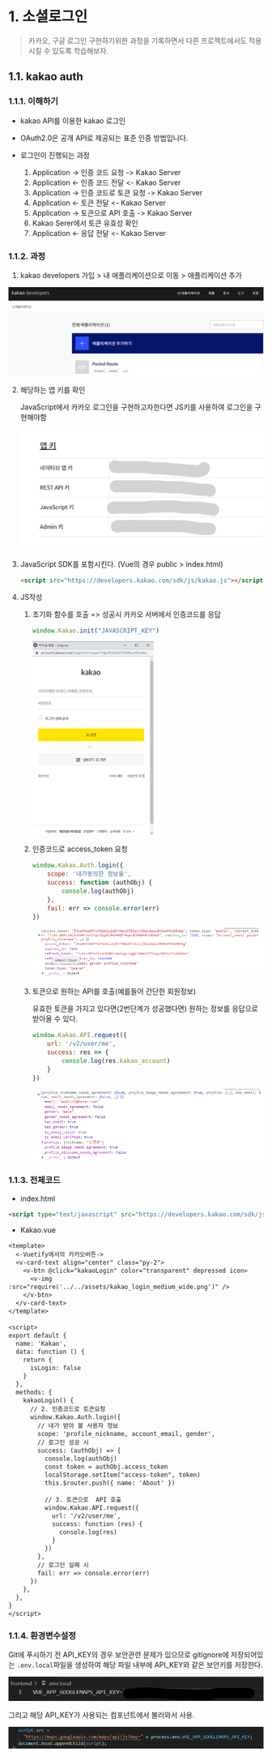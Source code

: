 # 1. 소셜로그인

> 카카오, 구글 로그인 구현하기위한 과정을 기록하면서 다른 프로젝트에서도 적용시킬 수 있도록 학습해보자.

## 1.1. kakao auth

### 1.1.1. 이해하기

- kakao API를 이용한 kakao 로그인

- OAuth2.0은 공개 API로 제공되는 표준 인증 방법입니다.
- 로그인이 진행되는 과정
  1. Application -> 인증 코드 요청 -> Kakao Server
  2. Application <- 인증 코드 전달 <- Kakao Server
  3. Application -> 인증 코드로 토큰 요청 -> Kakao Server
  4. Application <- 토큰 전달 <- Kakao Server
  5. Application -> 토큰으로 API 호출 -> Kakao Server
  6. Kakao Serer에서 토큰 유효성 확인
  7. Application <- 응답 전달 <- Kakao Server

### 1.1.2. 과정

1.  kakao developers 가입 > 내 애플리케이션으로 이동 > 애플리케이션 추가

![image-20210719221239065](소셜로그인.assets/image-20210719221239065.png)

2. 해당하는 앱 키를 확인

   JavaScript에서 카카오 로그인을 구현하고자한다면 JS키를 사용하여 로그인을 구현해야함

   ![image-20210720223601324](소셜로그인.assets/image-20210720223601324.png)

3. JavaScript SDK를 포함시킨다. (Vue의 경우 public  > index.html)

   ```html
   <script src="https://developers.kakao.com/sdk/js/kakao.js"></script>
   ```

1. JS작성

   1. 초기화 함수를 호출 => 성공시 카카오 서버에서 인증코드를 응답

      ```javascript
      window.Kakao.init("JAVASCRIPT_KEY")
      ```

      <img src="소셜로그인.assets/image-20210720224258509.png" alt="image-20210720224258509" style="zoom:50%;" />

   2. 인증코드로 access_token 요청

      ```javascript
      window.Kakao.Auth.login({
          scope: '내가동의한 정보들',
          success: function (authObj) {
              console.log(authObj)
          },
          fail: err => console.error(err)
      })
      ```

      ![image-20210720225303554](소셜로그인.assets/image-20210720225303554.png)

   3. 토큰으로 원하는 API를 호출(예를들어 간단한 회원정보)

      유효한 토큰을 가지고 있다면(2번단계가 성공했다면) 원하는 정보를 응답으로 받아올 수 있다.

      ```javascript
      window.Kakao.API.request({
          url: '/v2/user/me',
          success: res => {
              console.log(res.kakao_account)
          }
      })
      ```

      ![image-20210720230104812](소셜로그인.assets/image-20210720230104812.png)

### 1.1.3. 전체코드

- index.html

```html
<script type="text/javascript" src="https://developers.kakao.com/sdk/js/kakao.min.js"></script>
```

- Kakao.vue

```vue
<template>
  <-Vuetify에서의 카카오버튼->
  <v-card-text align="center" class="py-2">
    <v-btn @click="kakaoLogin" color="transparent" depressed icon>
      <v-img :src="require('../../assets/kakao_login_medium_wide.png')" />
    </v-btn>
  </v-card-text>
</template>

<script>
export default {
  name: 'Kakao',
  data: function () {
    return {
      isLogin: false
    }
  },
  methods: {
    kakaoLogin() {
      // 2. 인증코드로 토큰요청
      window.Kakao.Auth.login({
        // 내가 받아 볼 사용자 정보
        scope: 'profile_nickname, account_email, gender',
        // 로그인 성공 시
        success: (authObj) => {
          console.log(authObj)
          const token = authObj.access_token
          localStorage.setItem("access-token", token)
          this.$router.push({ name: 'About' })
          
          // 3. 토큰으로  API 호출
          window.Kakao.API.request({
            url: '/v2/user/me',
            success: function (res) {
              console.log(res)
            }
          })
        },
        // 로그인 실패 시
        fail: err => console.error(err)
      })
    },
  },
}
</script>
```

### 1.1.4. 환경변수설정

Git에 푸시하기 전 API_KEY의 경우 보안관련 문제가 있으므로 gitignore에 저장되어있는 `.env.local`파일을 생성하여 해당 파일 내부에 API_KEY와 같은 보안키를 저장한다.

![image-20210721233617777](소셜로그인.assets/image-20210721233617777.png)

그리고 해당 API_KEY가 사용되는 컴포넌트에서 불러와서 사용.

![image-20210721233723482](소셜로그인.assets/image-20210721233723482.png)

